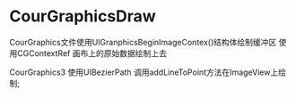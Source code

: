 # CourGraphicsDraw
CourGraphics文件使用UIGranphicsBeginImageContex()结构体绘制缓冲区
使用CGContextRef 画布上的原始数据绘制上去

CourGraphics3 使用UIBezierPath 调用addLineToPoint方法在ImageView上绘制;
